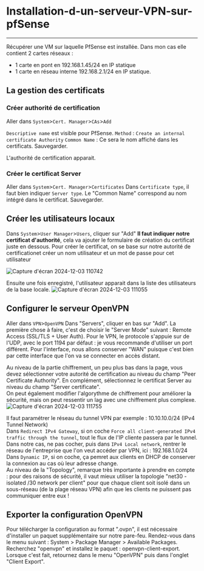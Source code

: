 # Installation-d-un-serveur-VPN-sur-pfSense  
---

Récupérer une VM sur laquelle PfSense est installée.
Dans mon cas elle contient 2 cartes réseaux :
* 1 carte en pont en 192.168.1.45/24 en IP statique
* 1 carte en réseau interne 192.168.2.1/24 en IP statique.


## La gestion des certificats  
### Créer authorité de certification  
Aller dans `System`>`Cert. Manager`>`CAs`>`Add`

`Descriptive name` est visible pour PfSense.
`Method` : `Create an internal certificate Authority`
`Common Name` : Ce sera le nom affiché dans les certificats.
Sauvegarder.

L'authorité de certification apparait.

### Créer le certificat Server  

Aller dans `System`>`Cert. Manager`>`Certificates`
Dans `Certificate type`, il faut bien indiquer `Server type`.
Le "Common Name" correspond au nom intégré dans le certificat.
Sauvegarder.  

## Créer les utilisateurs locaux  

Dans `System`>`User Manager`>`Users`, cliquer sur "Add"
**Il faut indiquer notre certificat d'authorité**, cela va ajouter le formulaire de création du certificat juste en dessous. Pour créer le certificat, on se base sur notre autorité de certificationet créer un nom utilisateur et un mot de passe pour cet utilisateur

![Capture d'écran 2024-12-03 110742](https://github.com/user-attachments/assets/0e286ad6-9e11-4336-a5c1-5e8867cce25e)

Ensuite une fois enregistré, l'utilisateur apparait dans la liste des utilisateurs de la base locale.
![Capture d'écran 2024-12-03 111055](https://github.com/user-attachments/assets/504928b7-d460-45e0-9fef-20f675b48e8c)

## Configurer le serveur OpenVPN

Aller dans `VPN`>`OpenVPN`
Dans "Servers", cliquer en bas sur "Add".
La première chose à faire, c'est de choisir le "Server Mode" suivant : Remote Access (SSL/TLS + User Auth).
Pour le VPN, le protocole s'appuie sur de l'UDP, avec le port 1194 par défaut : je vous recommande d'utiliser un port différent. Pour l'interface, nous allons conserver "WAN" puisque c'est bien par cette interface que l'on va se connecter en accès distant.

Au niveau de la partie chiffrement, un peu plus bas dans la page, vous devez sélectionner votre autorité de certification au niveau du champ "Peer Certificate Authority". En complément, sélectionnez le certificat Server au niveau du champ "Server certificate".  
On peut également modifier l'algorythme de chiffrement pour améliorer la sécurité, mais on peut ressentir un lag avec une chiffrement plus complexe.  
![Capture d'écran 2024-12-03 111755](https://github.com/user-attachments/assets/db246a89-6afd-4b10-bcfa-0769077f14fd)  

Il faut paramétrer le réseau du tunnel VPN par exemple : 10.10.10.0/24 (IPv4 Tunnel Network)  
Dans `Redirect IPv4 Gateway`, si on coche `Force all client-generated IPv4 traffic through the tunnel`, tout le flux de l'IP cliente passera par le tunnel. Dans notre cas, ne pas cocher, puis dans `IPv4 Local network`, rentrer le réseau de l'entreprise que l'on veut accéder par VPN, ici : 192.168.1.0/24  
Dans `Dynamic IP`, si on coche, ça pemret aux clients en DHCP de conserver la connexion au cas où leur adresse change.  
Au niveau de la "Topology", remarque très importante à prendre en compte : pour des raisons de sécurité, il vaut mieux utiliser la topologie "net30 - isolated /30 network per client" pour que chaque client soit isolé dans un sous-réseau (de la plage réseau VPN) afin que les clients ne puissent pas communiquer entre eux !

## Exporter la configuration OpenVPN

Pour télécharger la configuration au format ".ovpn", il est nécessaire d'installer un paquet supplémentaire sur notre pare-feu. Rendez-vous dans le menu suivant : System > Package Manager > Available Packages.
Recherchez "openvpn" et installez le paquet : openvpn-client-export.
Lorsque c'est fait, retournez dans le menu "OpenVPN" puis dans l'onglet "Client Export".

